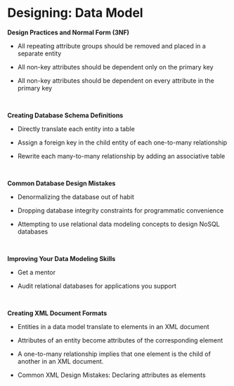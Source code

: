 
# Designing: Data Model


**Design Practices and Normal Form (3NF)**

-   All repeating attribute groups should be removed and placed in a separate
    entity

-   All non-key attributes should be dependent only on the primary key

-   All non-key attributes should be dependent on every attribute in the primary
    key

 

**Creating Database Schema Definitions**

-   Directly translate each entity into a table

-   Assign a foreign key in the child entity of each one-to-many relationship

-   Rewrite each many-to-many relationship by adding an associative table

 

**Common Database Design Mistakes**

-   Denormalizing the database out of habit

-   Dropping database integrity constraints for programmatic convenience

-   Attempting to use relational data modeling concepts to design NoSQL
    databases

 

**Improving Your Data Modeling Skills**

-   Get a mentor

-   Audit relational databases for applications you support

 

**Creating XML Document Formats**

-   Entities in a data model translate to elements in an XML document

-   Attributes of an entity become attributes of the corresponding element

-   A one-to-many relationship implies that one element is the child of another
    in an XML document.

-   Common XML Design Mistakes: Declaring attributes as elements
